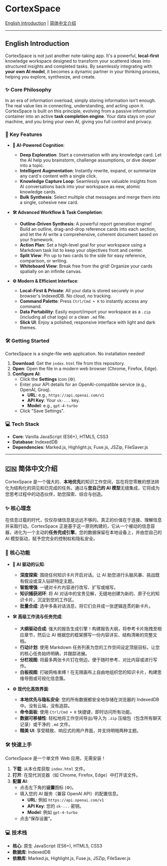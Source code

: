 # CortexSpace


[English Introduction](#-english-introduction) | [简体中文介绍](#-简体中文介绍)

---

## English Introduction

CortexSpace is not just another note-taking app. It's a powerful, **local-first** knowledge workspace designed to transform your scattered ideas into structured insights and completed tasks. By seamlessly integrating with **your own AI model**, it becomes a dynamic partner in your thinking process, helping you explore, synthesize, and create.

### ✨ Core Philosophy

In an era of information overload, simply storing information isn't enough. The real value lies in connecting, understanding, and acting upon it. CortexSpace is built on this principle, evolving from a passive information container into an active **task completion engine**. Your data stays on your machine, and you bring your own AI, giving you full control and privacy.

### 🚀 Key Features

-   **🧠 AI-Powered Cognition**:
    -   **Deep Exploration**: Start a conversation with any knowledge card. Let the AI help you brainstorm, challenge assumptions, or dive deeper into a topic.
    -   **Intelligent Augmentation**: Instantly rewrite, expand, or summarize any card's content with a single click.
    -   **Knowledge Capture Loop**: Seamlessly save valuable insights from AI conversations back into your workspace as new, atomic knowledge cards.
    -   **Bulk Synthesis**: Select multiple chat messages and merge them into a single, cohesive new card.

-   **🛠️ Advanced Workflow & Task Completion**:
    -   **Outline-Driven Synthesis**: A powerful report generation engine! Build an outline, drag-and-drop reference cards into each section, and let the AI write a comprehensive, coherent document based on your framework.
    -   **Action Plan**: Set a high-level goal for your workspace using a Markdown task list to keep your objectives front and center.
    -   **Split View**: Pin up to two cards to the side for easy reference, comparison, or writing.
    -   **Whiteboard View**: Break free from the grid! Organize your cards spatially on an infinite canvas.

-   **⚙️ Modern & Efficient Interface**:
    -   **Local-First & Private**: All your data is stored securely in your browser's IndexedDB. No cloud, no tracking.
    -   **Command Palette**: Press `Ctrl/Cmd + K` to instantly access any command.
    -   **Data Portability**: Easily export/import your workspace as a `.zip` (including all chat logs) or a clean `.md` file.
    -   **Slick UI**: Enjoy a polished, responsive interface with light and dark themes.

### 🛠️ Getting Started

CortexSpace is a single-file web application. No installation needed!

1.  **Download**: Get the `index.html` file from this repository.
2.  **Open**: Open the file in a modern web browser (Chrome, Firefox, Edge).
3.  **Configure AI**:
    -   Click the **Settings** icon (⚙️).
    -   Enter your API details for an OpenAI-compatible service (e.g., OpenAI, Groq).
        -   **URL**: e.g., `https://api.openai.com/v1`
        -   **API Key**: Your `sk-...` key.
        -   **Model**: e.g., `gpt-4-turbo`
    -   Click "Save Settings".

### 💻 Tech Stack

-   **Core**: Vanilla JavaScript (ES6+), HTML5, CSS3
-   **Database**: IndexedDB
-   **Dependencies**: Marked.js, Highlight.js, Fuse.js, JSZip, FileSaver.js

---

## 🇨🇳 简体中文介绍

CortexSpace 是一个强大的、**本地优先**的知识工作空间，旨在将您零散的想法转化为结构化的洞见和已完成的任务。通过与**您自己的 AI 模型**无缝集成，它将成为您思考过程中的动态伙伴，助您探索、综合与创造。

### ✨ 核心理念

在信息过载的时代，仅仅存储信息是远远不够的。真正的价值在于连接、理解信息并采取行动。CortexSpace 正是基于这一原则构建的，它从一个被动的信息容器，进化为一个主动的**任务完成引擎**。您的数据保留在本地设备上，并由您自己的 AI 模型驱动，赋予您完全的控制权和隐私安全。

### 🚀 核心功能

-   **🧠 AI 驱动的认知**:
    -   **深度探索**: 围绕任何知识卡片开启对话。让 AI 助您进行头脑风暴、挑战既有假设或深入钻研特定主题。
    -   **智能增强**: 一键对卡片内容进行改写、扩写或缩写。
    -   **知识捕获闭环**: 将 AI 对话中的宝贵见解，无缝地创建为新的、原子化的知识卡片，沉淀到您的工作区。
    -   **批量合成**: 选中多条对话消息，将它们合并成一张逻辑连贯的新卡片。

-   **🛠️ 高级工作流与任务完成**:
    -   **大纲驱动合成**: 强大的报告生成引擎！构建报告大纲，将参考卡片拖拽至相应章节，然后让 AI 根据您的框架撰写一份内容详实、结构清晰的完整文档。
    -   **行动计划**: 使用 Markdown 任务列表为您的工作空间设定顶层目标，让您的核心任务始终明确，并跟踪进展。
    -   **分栏视图**: 将最多两张卡片钉在侧边，便于随时参考、对比内容或进行写作。
    -   **白板视图**: 打破网格束缚！在无限画布上自由地组织您的知识卡片，构建思维导图或可视化信息簇。

-   **⚙️ 现代化高效界面**:
    -   **本地优先与隐私安全**: 您的所有数据都安全地存储在浏览器的 IndexedDB 中。没有云端，没有追踪。
    -   **命令面板**: 使用 `Ctrl/Cmd + K` 快捷键，即时访问所有功能。
    -   **数据可移植性**: 轻松地将工作空间导出/导入为 `.zip` 压缩包（包含所有聊天记录）或干净的 `.md` 文件。
    -   **精美 UI**: 享受精致、响应式的用户界面，并支持明暗两种主题。

### 🛠️ 快速上手

CortexSpace 是一个单文件 Web 应用，无需安装！

1.  **下载**: 从本仓库获取 `index.html` 文件。
2.  **打开**: 在现代浏览器（如 Chrome, Firefox, Edge）中打开该文件。
3.  **配置 AI**:
    -   点击左下角的**设置**图标 (⚙️)。
    -   填入您的 AI 服务（兼容 OpenAI API）的配置信息。
        -   **URL**: 例如 `https://api.openai.com/v1`
        -   **API Key**: 您的 `sk-...` 密钥。
        -   **Model**: 例如 `gpt-4-turbo`
    -   点击“保存设置”。

### 💻 技术栈

-   **核心**: 原生 JavaScript (ES6+), HTML5, CSS3
-   **数据库**: IndexedDB
-   **依赖库**: Marked.js, Highlight.js, Fuse.js, JSZip, FileSaver.js

